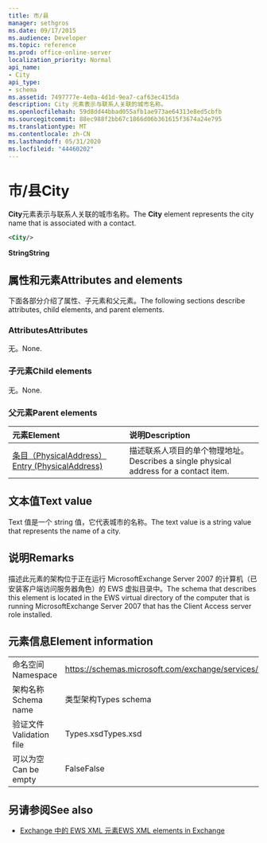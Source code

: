 ```yaml
---
title: 市/县
manager: sethgros
ms.date: 09/17/2015
ms.audience: Developer
ms.topic: reference
ms.prod: office-online-server
localization_priority: Normal
api_name:
- City
api_type:
- schema
ms.assetid: 7497777e-4e0a-4d1d-9ea7-caf63ec415da
description: City 元素表示与联系人关联的城市名称。
ms.openlocfilehash: 59d8dd44bbad055afb1ae973ae64313e8ed5cbfb
ms.sourcegitcommit: 88ec988f2bb67c1866d06b361615f3674a24e795
ms.translationtype: MT
ms.contentlocale: zh-CN
ms.lasthandoff: 05/31/2020
ms.locfileid: "44460202"
---
```

# <a name="city"></a><span data-ttu-id="6ca0a-103">市/县</span><span class="sxs-lookup"><span data-stu-id="6ca0a-103">City</span></span>

<span data-ttu-id="6ca0a-104">**City**元素表示与联系人关联的城市名称。</span><span class="sxs-lookup"><span data-stu-id="6ca0a-104">The **City** element represents the city name that is associated with a contact.</span></span> 
  
```xml
<City/>
```

 <span data-ttu-id="6ca0a-105">**String**</span><span class="sxs-lookup"><span data-stu-id="6ca0a-105">**String**</span></span>
## <a name="attributes-and-elements"></a><span data-ttu-id="6ca0a-106">属性和元素</span><span class="sxs-lookup"><span data-stu-id="6ca0a-106">Attributes and elements</span></span>

<span data-ttu-id="6ca0a-107">下面各部分介绍了属性、子元素和父元素。</span><span class="sxs-lookup"><span data-stu-id="6ca0a-107">The following sections describe attributes, child elements, and parent elements.</span></span>
  
### <a name="attributes"></a><span data-ttu-id="6ca0a-108">Attributes</span><span class="sxs-lookup"><span data-stu-id="6ca0a-108">Attributes</span></span>

<span data-ttu-id="6ca0a-109">无。</span><span class="sxs-lookup"><span data-stu-id="6ca0a-109">None.</span></span>
  
### <a name="child-elements"></a><span data-ttu-id="6ca0a-110">子元素</span><span class="sxs-lookup"><span data-stu-id="6ca0a-110">Child elements</span></span>

<span data-ttu-id="6ca0a-111">无。</span><span class="sxs-lookup"><span data-stu-id="6ca0a-111">None.</span></span>
  
### <a name="parent-elements"></a><span data-ttu-id="6ca0a-112">父元素</span><span class="sxs-lookup"><span data-stu-id="6ca0a-112">Parent elements</span></span>

|<span data-ttu-id="6ca0a-113">**元素**</span><span class="sxs-lookup"><span data-stu-id="6ca0a-113">**Element**</span></span>|<span data-ttu-id="6ca0a-114">**说明**</span><span class="sxs-lookup"><span data-stu-id="6ca0a-114">**Description**</span></span>|
|:-----|:-----|
|[<span data-ttu-id="6ca0a-115">条目（PhysicalAddress）</span><span class="sxs-lookup"><span data-stu-id="6ca0a-115">Entry (PhysicalAddress)</span></span>](entry-physicaladdress.md) <br/> |<span data-ttu-id="6ca0a-116">描述联系人项目的单个物理地址。</span><span class="sxs-lookup"><span data-stu-id="6ca0a-116">Describes a single physical address for a contact item.</span></span>  <br/> |
   
## <a name="text-value"></a><span data-ttu-id="6ca0a-117">文本值</span><span class="sxs-lookup"><span data-stu-id="6ca0a-117">Text value</span></span>

<span data-ttu-id="6ca0a-118">Text 值是一个 string 值，它代表城市的名称。</span><span class="sxs-lookup"><span data-stu-id="6ca0a-118">The text value is a string value that represents the name of a city.</span></span>
  
## <a name="remarks"></a><span data-ttu-id="6ca0a-119">说明</span><span class="sxs-lookup"><span data-stu-id="6ca0a-119">Remarks</span></span>

<span data-ttu-id="6ca0a-120">描述此元素的架构位于正在运行 MicrosoftExchange Server 2007 的计算机（已安装客户端访问服务器角色）的 EWS 虚拟目录中。</span><span class="sxs-lookup"><span data-stu-id="6ca0a-120">The schema that describes this element is located in the EWS virtual directory of the computer that is running MicrosoftExchange Server 2007 that has the Client Access server role installed.</span></span>
  
## <a name="element-information"></a><span data-ttu-id="6ca0a-121">元素信息</span><span class="sxs-lookup"><span data-stu-id="6ca0a-121">Element information</span></span>

|||
|:-----|:-----|
|<span data-ttu-id="6ca0a-122">命名空间</span><span class="sxs-lookup"><span data-stu-id="6ca0a-122">Namespace</span></span>  <br/> |https://schemas.microsoft.com/exchange/services/2006/types  <br/> |
|<span data-ttu-id="6ca0a-123">架构名称</span><span class="sxs-lookup"><span data-stu-id="6ca0a-123">Schema name</span></span>  <br/> |<span data-ttu-id="6ca0a-124">类型架构</span><span class="sxs-lookup"><span data-stu-id="6ca0a-124">Types schema</span></span>  <br/> |
|<span data-ttu-id="6ca0a-125">验证文件</span><span class="sxs-lookup"><span data-stu-id="6ca0a-125">Validation file</span></span>  <br/> |<span data-ttu-id="6ca0a-126">Types.xsd</span><span class="sxs-lookup"><span data-stu-id="6ca0a-126">Types.xsd</span></span>  <br/> |
|<span data-ttu-id="6ca0a-127">可以为空</span><span class="sxs-lookup"><span data-stu-id="6ca0a-127">Can be empty</span></span>  <br/> |<span data-ttu-id="6ca0a-128">False</span><span class="sxs-lookup"><span data-stu-id="6ca0a-128">False</span></span>  <br/> |
   
## <a name="see-also"></a><span data-ttu-id="6ca0a-129">另请参阅</span><span class="sxs-lookup"><span data-stu-id="6ca0a-129">See also</span></span>



- [<span data-ttu-id="6ca0a-130">Exchange 中的 EWS XML 元素</span><span class="sxs-lookup"><span data-stu-id="6ca0a-130">EWS XML elements in Exchange</span></span>](ews-xml-elements-in-exchange.md)


